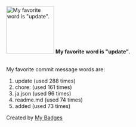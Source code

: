 <img src="https://my-badges.github.io/my-badges/favorite-word.png" alt="My favorite word is &quot;update&quot;." title="My favorite word is &quot;update&quot;." width="128">
<strong>My favorite word is &quot;update&quot;.</strong>
<br><br>

My favorite commit message words are:

1. update (used 288 times)
2. chore: (used 161 times)
3. ja.json (used 96 times)
4. readme.md (used 74 times)
5. added (used 73 times)


Created by <a href="https://github.com/my-badges/my-badges">My Badges</a>